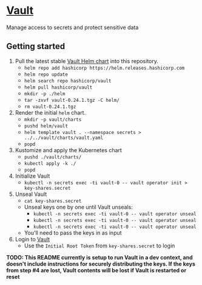 
# [Vault](https://www.hashicorp.com/products/vault)

Manage access to secrets and protect sensitive data

## Getting started

1. Pull the latest stable [Vault Helm chart](https://developer.hashicorp.com/vault/docs/platform/k8s/helm) into this repository.
    - `helm repo add hashicorp https://helm.releases.hashicorp.com`
    - `helm repo update`
    - `helm search repo hashicorp/vault`
    - `helm pull hashicorp/vault`
    - `mkdir -p ./helm`
    - `tar -zxvf vault-0.24.1.tgz -C helm/`
    - `rm vault-0.24.1.tgz`
2. Render the initial `helm` chart.
    - `mkdir -p vault/charts`
    - `pushd helm/vault`
    - `helm template vault . --namespace secrets > ../../vault/charts/vault.yaml`
    - `popd`
3. Kustomize and apply the Kubernetes chart
    - `pushd ./vault/charts/`
    - `kubectl apply -k ./`
    - `popd`
4. Initialize Vault
    - `kubectl -n secrets exec -ti vault-0 -- vault operator init > key-shares.secret`
5. Unseal Vault
    - `cat key-shares.secret`
    - Unseal keys one by one until Vault unseals:
        - `kubectl -n secrets exec -ti vault-0 -- vault operator unseal`
        - `kubectl -n secrets exec -ti vault-0 -- vault operator unseal`
        - `kubectl -n secrets exec -ti vault-0 -- vault operator unseal`
    - You'll need to pass the keys in as input
6. Login to [Vault](http://localhost:8200/)
    - Use the `Initial Root Token` from `key-shares.secret` to login


**TODO: This README currently is setup to run Vault in a dev context, and doesn't include
instructions for securely distributing the keys. If the keys from step #4 are lost, Vault
contents will be lost if Vault is restarted or reset**
